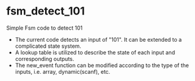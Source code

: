 # fsm_detect_101
Simple Fsm code to detect 101

* The current code detects an input of "101". It can be extended to a complicated state system.
* A lookup table is utilized to describe the state of each input and corresponding outputs.
* The new_event function can be modified according to the type of the inputs, i.e. array, dynamic(scanf), etc.
